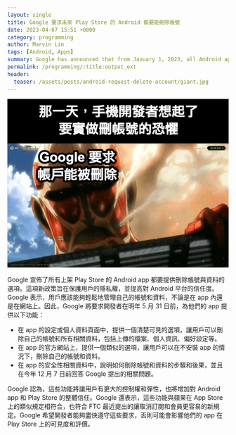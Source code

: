 ```yaml
---
layout: single
title: Google 要求未來 Play Store 的 Android 都要能刪除帳號
date: 2023-04-07 15:51 +0800
category: programming
author: Marvin Lin
tags: [Android, Apps]
summary: Google has announced that from January 1, 2023, all Android apps on the Play Store must provide an option to delete user accounts and data through a website to protect user privacy and data security. Non-compliance by app developers will result in being removed from the store or fined.
permalink: /programming/:title:output_ext
header:
  teaser: /assets/posts/android-request-delete-account/giant.jpg
---
```


![Giant](/assets/posts/android-request-delete-account/giant.jpg)

Google 宣佈了所有上架 Play Store 的 Android app 都要提供刪除帳號與資料的選項。這項新政策旨在保護用戶的隱私權，並提高對 Android 平台的信任度。Google 表示，用戶應該能夠輕鬆地管理自己的帳號和資料，不論是在 app 內還是在網站上。因此，Google 將要求開發者在明年 5 月 31 日前，為他們的 app 提供以下功能：

- 在 app 的設定或個人資料頁面中，提供一個清楚可見的選項，讓用戶可以刪除自己的帳號和所有相關資料，包括上傳的檔案、個人資訊、偏好設定等。
- 在 app 的官方網站上，提供一個類似的選項，讓用戶可以在不安裝 app 的情況下，刪除自己的帳號和資料。
- 在 app 的安全性相關資料中，說明如何刪除帳號和資料的步驟和後果，並且在今年 12 月 7 日前回答 Google 提出的相關問題。

Google 認為，這些功能將讓用戶有更大的控制權和彈性，也將增加對 Android app 和 Play Store 的整體信任。Google 還表示，這些功能與蘋果在 App Store 上的類似規定相符合，也符合 FTC 最近提出的讓取消訂閱和會員更容易的新規定。Google 希望開發者能夠盡快遵守這些要求，否則可能會影響他們的 app 在 Play Store 上的可見度和評價。